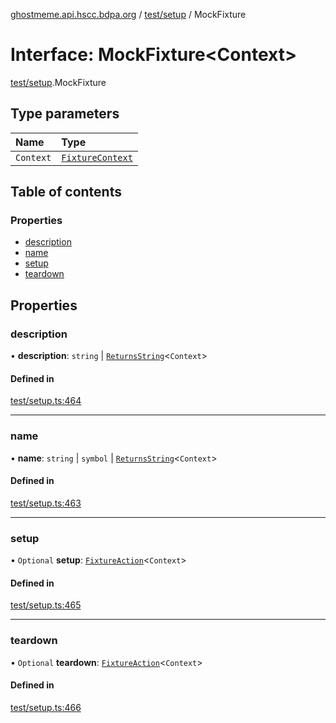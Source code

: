 [ghostmeme.api.hscc.bdpa.org][1] / [test/setup][2] / MockFixture

# Interface: MockFixture\<Context>

[test/setup][2].MockFixture

## Type parameters

| Name      | Type                  |
| :-------- | :-------------------- |
| `Context` | [`FixtureContext`][3] |

## Table of contents

### Properties

- [description][4]
- [name][5]
- [setup][6]
- [teardown][7]

## Properties

### description

• **description**: `string` | [`ReturnsString`][8]<`Context`>

#### Defined in

[test/setup.ts:464][9]

---

### name

• **name**: `string` | `symbol` | [`ReturnsString`][8]<`Context`>

#### Defined in

[test/setup.ts:463][10]

---

### setup

• `Optional` **setup**: [`FixtureAction`][11]<`Context`>

#### Defined in

[test/setup.ts:465][12]

---

### teardown

• `Optional` **teardown**: [`FixtureAction`][11]<`Context`>

#### Defined in

[test/setup.ts:466][13]

[1]: ../README.md
[2]: ../modules/test_setup.md
[3]: test_setup.FixtureContext.md
[4]: test_setup.MockFixture.md#description
[5]: test_setup.MockFixture.md#name
[6]: test_setup.MockFixture.md#setup
[7]: test_setup.MockFixture.md#teardown
[8]: ../modules/test_setup.md#returnsstring
[9]:
  https://github.com/nhscc/ghostmeme.api.hscc.bdpa.org/blob/331c113/test/setup.ts#L464
[10]:
  https://github.com/nhscc/ghostmeme.api.hscc.bdpa.org/blob/331c113/test/setup.ts#L463
[11]: ../modules/test_setup.md#fixtureaction
[12]:
  https://github.com/nhscc/ghostmeme.api.hscc.bdpa.org/blob/331c113/test/setup.ts#L465
[13]:
  https://github.com/nhscc/ghostmeme.api.hscc.bdpa.org/blob/331c113/test/setup.ts#L466
